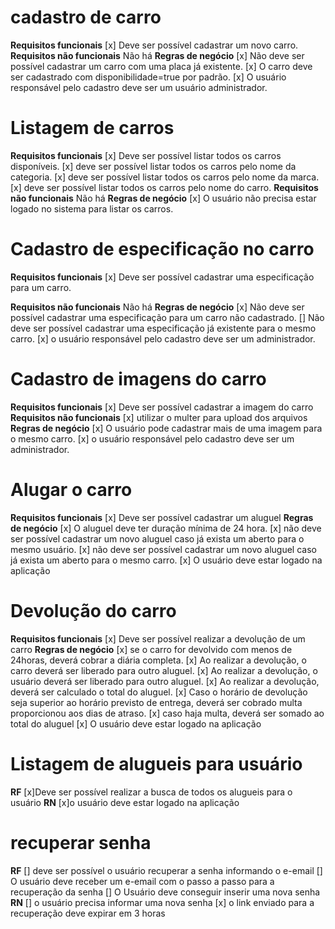 # cadastro de carro

**Requisitos funcionais**
[x] Deve ser possível cadastrar um novo carro.
**Requisitos não funcionais**
Não há
**Regras de negócio**
[x] Não deve ser possível cadastrar um carro com uma placa já existente.
[x] O carro deve ser cadastrado com disponibilidade=true por padrão.
[x] O usuário responsável pelo cadastro deve ser um usuário administrador.

# Listagem de carros

**Requisitos funcionais**
[x] Deve ser possível listar todos os carros disponíveis.
[x] deve ser possível listar todos os carros pelo nome da categoria.
[x] deve ser possível listar todos os carros pelo nome da marca.
[x] deve ser possível listar todos os carros pelo nome do carro.
**Requisitos não funcionais**
Não há
**Regras de negócio**
[x] O usuário não precisa estar logado no sistema para listar os carros.

# Cadastro de especificação no carro

**Requisitos funcionais**
[x] Deve ser possível cadastrar uma especificação para um carro.

**Requisitos não funcionais**
Não há
**Regras de negócio**
[x] Não deve ser possível cadastrar uma especificação para um carro não cadastrado.
[] Não deve ser possível cadastrar uma especificação já existente para o mesmo carro.
[x] o usuário responsável pelo cadastro deve ser um administrador.

# Cadastro de imagens do carro

**Requisitos funcionais**
[x] Deve ser possível cadastrar a imagem do carro
**Requisitos não funcionais**
[x] utilizar o multer para upload dos arquivos
**Regras de negócio**
[x] O usuário pode cadastrar mais de uma imagem para o mesmo carro.
[x] o usuário responsável pelo cadastro deve ser um administrador.

# Alugar o carro

**Requisitos funcionais**
[x] Deve ser possível cadastrar um aluguel
**Regras de negócio**
[x] O aluguel deve ter duração mínima de 24 hora.
[x] não deve ser possível cadastrar um novo aluguel caso já exista um aberto
para o mesmo usuário.
[x] não deve ser possível cadastrar um novo aluguel caso já exista um aberto
para o mesmo carro.
[x] O usuário deve estar logado na aplicação

# Devolução do carro

**Requisitos funcionais**
[x] Deve ser possível realizar a devolução de um carro
**Regras de negócio**
[x] se o carro for devolvido com menos de 24horas, deverá cobrar a diária completa.
[x] Ao realizar a devolução, o carro deverá ser liberado para outro aluguel.
[x] Ao realizar a devolução, o usuário deverá ser liberado para outro aluguel.
[x] Ao realizar a devolução, deverá ser calculado o total do aluguel.
[x] Caso o horário de devolução seja superior ao horário previsto de entrega, deverá ser cobrado multa proporcionou aos dias de atraso.
[x] caso haja multa, deverá ser somado ao total do aluguel
[x] O usuário deve estar logado na aplicação

# Listagem de alugueis para usuário

**RF**
[x]Deve ser possível realizar a busca de todos os alugueis para o usuário
**RN**
[x]o usuário deve estar logado na aplicação

# recuperar senha

**RF**
[] deve ser possível o usuário recuperar a senha informando o e-email
[] O usuário deve receber um e-email com o passo a passo para a recuperação da senha
[] O Usuário deve conseguir inserir uma nova senha
**RN**
[] o usuário precisa informar uma nova senha
[x] o link enviado para a recuperação deve expirar em 3 horas
